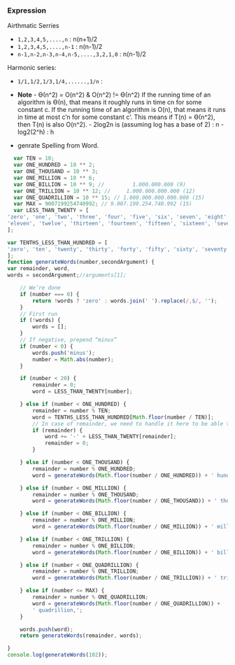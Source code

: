 ### Expression

Airthmatic Serries

- `1,2,3,4,5,....,n` : n(n+1)/2
- `1,2,3,4,5,....,n-1` : n(n-1)/2
- `n-1,n-2,n-3,n-4,n-5,....,3,2,1,0` : n(n-1)/2

Harmonic series:

- `1/1,1/2,1/3,1/4,......,1/n` :

- **Note** - Ө(n^2) = O(n^2) & O(n^2) != Ө(n^2)
  If the running time of an algorithm is Ө(n), that means it roughly runs in time cn for some constant c. If the running time of an algorithm is O(n), that means it runs in time at most c’n for some constant c’. This means if T(n) = Ө(n^2), then T(n) is also O(n^2). - 2log2n is (assuming log has a base of 2) : n - log2(2^h) : h

- genrate Spelling from Word.

```javascript
  var TEN = 10;
  var ONE_HUNDRED = 10 ** 2;
  var ONE_THOUSAND = 10 ** 3;
  var ONE_MILLION = 10 ** 6;
  var ONE_BILLION = 10 ** 9; //         1.000.000.000 (9)
  var ONE_TRILLION = 10 ** 12; //     1.000.000.000.000 (12)
  var ONE_QUADRILLION = 10 ** 15; // 1.000.000.000.000.000 (15)
  var MAX = 9007199254740992; // 9.007.199.254.740.992 (15)
  var LESS_THAN_TWENTY = [
'zero', 'one', 'two', 'three', 'four', 'five', 'six', 'seven', 'eight', 'nine', 'ten',
'eleven', 'twelve', 'thirteen', 'fourteen', 'fifteen', 'sixteen', 'seventeen', 'eighteen', 'nineteen'
];

var TENTHS_LESS_THAN_HUNDRED = [
'zero', 'ten', 'twenty', 'thirty', 'forty', 'fifty', 'sixty', 'seventy', 'eighty', 'ninety'
];
function generateWords(number,secondArgument) {
var remainder, word,
words = secondArgument;//arguments[1];

    // We’re done
    if (number === 0) {
        return !words ? 'zero' : words.join(' ').replace(/,$/, '');
    }
    // First run
    if (!words) {
        words = [];
    }
    // If negative, prepend “minus”
    if (number < 0) {
        words.push('minus');
        number = Math.abs(number);
    }

    if (number < 20) {
        remainder = 0;
        word = LESS_THAN_TWENTY[number];

    } else if (number < ONE_HUNDRED) {
        remainder = number % TEN;
        word = TENTHS_LESS_THAN_HUNDRED[Math.floor(number / TEN)];
        // In case of remainder, we need to handle it here to be able to add the “-”
        if (remainder) {
            word += '-' + LESS_THAN_TWENTY[remainder];
            remainder = 0;
        }

    } else if (number < ONE_THOUSAND) {
        remainder = number % ONE_HUNDRED;
        word = generateWords(Math.floor(number / ONE_HUNDRED)) + ' hundred';

    } else if (number < ONE_MILLION) {
        remainder = number % ONE_THOUSAND;
        word = generateWords(Math.floor(number / ONE_THOUSAND)) + ' thousand,';

    } else if (number < ONE_BILLION) {
        remainder = number % ONE_MILLION;
        word = generateWords(Math.floor(number / ONE_MILLION)) + ' million,';

    } else if (number < ONE_TRILLION) {
        remainder = number % ONE_BILLION;
        word = generateWords(Math.floor(number / ONE_BILLION)) + ' billion,';

    } else if (number < ONE_QUADRILLION) {
        remainder = number % ONE_TRILLION;
        word = generateWords(Math.floor(number / ONE_TRILLION)) + ' trillion,';

    } else if (number <= MAX) {
        remainder = number % ONE_QUADRILLION;
        word = generateWords(Math.floor(number / ONE_QUADRILLION)) +
        ' quadrillion,';
    }

    words.push(word);
    return generateWords(remainder, words);

}
console.log(generateWords(102)); 

```

